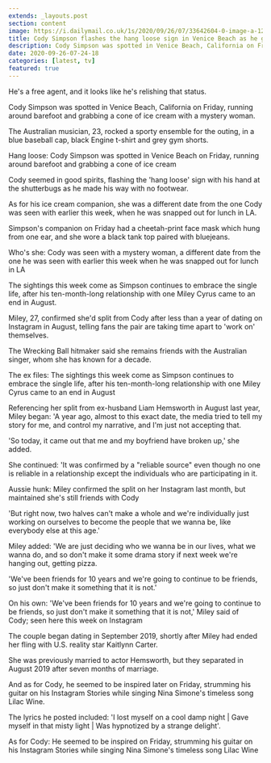 ```yaml
---
extends: _layouts.post
section: content
image: https://i.dailymail.co.uk/1s/2020/09/26/07/33642604-0-image-a-128_1601100086521.jpg 
title: Cody Simpson flashes the hang loose sign in Venice Beach as he grabs ice cream with a mystery girl 
description: Cody Simpson was spotted in Venice Beach, California on Friday, running around barefoot and grabbing a cone of ice cream with a mystery woman. 
date: 2020-09-26-07-24-18 
categories: [latest, tv] 
featured: true 
--- 
```

He's a free agent, and it looks like he's relishing that status. 

Cody Simpson was spotted in Venice Beach, California on Friday, running around barefoot and grabbing a cone of ice cream with a mystery woman.

The Australian musician, 23, rocked a sporty ensemble for the outing, in a blue baseball cap, black Engine t-shirt and grey gym shorts.

Hang loose: Cody Simpson was spotted in Venice Beach on Friday, running around barefoot and grabbing a cone of ice cream 

Cody seemed in good spirits, flashing the 'hang loose' sign with his hand at the shutterbugs as he made his way with no footwear. 

As for his ice cream companion, she was a different date from the one Cody was seen with earlier this week, when he was snapped out for lunch in LA.  

Simpson's companion on Friday had a cheetah-print face mask which hung from one ear, and she wore a black tank top paired with bluejeans.  

Who's she: Cody was seen with a mystery woman, a different date from the one he was seen with earlier this week when he was snapped out for lunch in LA

The sightings this week come as Simpson continues to embrace the single life, after his ten-month-long relationship with one Miley Cyrus came to an end in August.

Miley, 27, confirmed she'd split from Cody after less than a year of dating on Instagram in August, telling fans the pair are taking time apart to 'work on' themselves.

The Wrecking Ball hitmaker said she remains friends with the Australian singer, whom she has known for a decade. 

The ex files: The sightings this week come as Simpson continues to embrace the single life, after his ten-month-long relationship with one Miley Cyrus came to an end in August

Referencing her split from ex-husband Liam Hemsworth in August last year, Miley began: 'A year ago, almost to this exact date, the media tried to tell my story for me, and control my narrative, and I'm just not accepting that.

'So today, it came out that me and my boyfriend have broken up,' she added.

She continued: 'It was confirmed by a "reliable source" even though no one is reliable in a relationship except the individuals who are participating in it.

Aussie hunk: Miley confirmed the split on her Instagram last month, but maintained she's still friends with Cody

'But right now, two halves can't make a whole and we're individually just working on ourselves to become the people that we wanna be, like everybody else at this age.'

Miley added: 'We are just deciding who we wanna be in our lives, what we wanna do, and so don't make it some drama story if next week we're hanging out, getting pizza.

'We've been friends for 10 years and we're going to continue to be friends, so just don't make it something that it is not.'

On his own: 'We've been friends for 10 years and we're going to continue to be friends, so just don't make it something that it is not,' Miley said of Cody; seen here this week on Instagram

The couple began dating in September 2019, shortly after Miley had ended her fling with U.S. reality star Kaitlynn Carter.

She was previously married to actor Hemsworth, but they separated in August 2019 after seven months of marriage.

And as for Cody, he seemed to be inspired later on Friday, strumming his guitar on his Instagram Stories while singing Nina Simone's timeless song Lilac Wine.

The lyrics he posted included: 'I lost myself on a cool damp night | Gave myself in that misty light | Was hypnotized by a strange delight'. 

As for Cody: He seemed to be inspired on Friday, strumming his guitar on his Instagram Stories while singing Nina Simone's timeless song Lilac Wine


